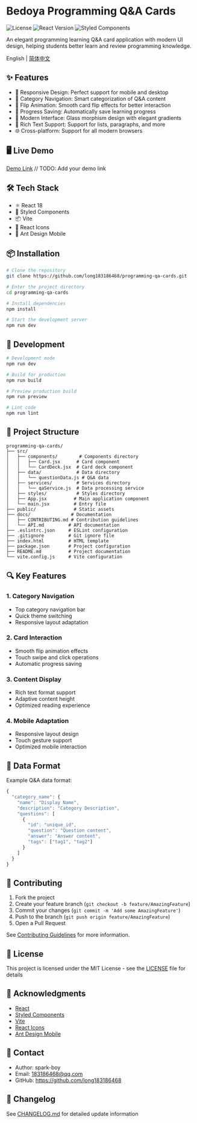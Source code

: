 # Bedoya Programming Q&A Cards

![License](https://img.shields.io/badge/license-MIT-blue.svg)
![React Version](https://img.shields.io/badge/react-18.2.0-blue.svg)
![Styled Components](https://img.shields.io/badge/styled--components-6.1.1-orange.svg)

An elegant programming learning Q&A card application with modern UI design, helping students better learn and review programming knowledge.

English | [简体中文](./README.md)

## ✨ Features

- 📱 Responsive Design: Perfect support for mobile and desktop
- 🎯 Category Navigation: Smart categorization of Q&A content
- 🔄 Flip Animation: Smooth card flip effects for better interaction
- 💾 Progress Saving: Automatically save learning progress
- 🎨 Modern Interface: Glass morphism design with elegant gradients
- 📝 Rich Text Support: Support for lists, paragraphs, and more
- 🌐 Cross-platform: Support for all modern browsers

## 🖥 Live Demo

[Demo Link](#) // TODO: Add your demo link

## 🛠 Tech Stack

- ⚛️ React 18
- 💅 Styled Components
- 📦 Vite
- 🎨 React Icons
- 📱 Ant Design Mobile

## 📦 Installation

```bash
# Clone the repository
git clone https://github.com/long183186468/programming-qa-cards.git

# Enter the project directory
cd programming-qa-cards

# Install dependencies
npm install

# Start the development server
npm run dev
```

## 🔨 Development

```bash
# Development mode
npm run dev

# Build for production
npm run build

# Preview production build
npm run preview

# Lint code
npm run lint
```

## 📁 Project Structure

```
programming-qa-cards/
├── src/
│   ├── components/        # Components directory
│   │   ├── Card.jsx      # Card component
│   │   └── CardDeck.jsx  # Card deck component
│   ├── data/             # Data directory
│   │   └── questionData.js # Q&A data
│   ├── services/         # Services directory
│   │   └── qaService.js  # Data processing service
│   ├── styles/           # Styles directory
│   ├── App.jsx          # Main application component
│   └── main.jsx         # Entry file
├── public/              # Static assets
├── docs/               # Documentation
│   ├── CONTRIBUTING.md # Contribution guidelines
│   └── API.md         # API documentation
├── .eslintrc.json     # ESLint configuration
├── .gitignore         # Git ignore file
├── index.html         # HTML template
├── package.json       # Project configuration
├── README.md          # Project documentation
└── vite.config.js     # Vite configuration
```

## 🔍 Key Features

### 1. Category Navigation
- Top category navigation bar
- Quick theme switching
- Responsive layout adaptation

### 2. Card Interaction
- Smooth flip animation effects
- Touch swipe and click operations
- Automatic progress saving

### 3. Content Display
- Rich text format support
- Adaptive content height
- Optimized reading experience

### 4. Mobile Adaptation
- Responsive layout design
- Touch gesture support
- Optimized mobile interaction

## 📝 Data Format

Example Q&A data format:

```javascript
{
  "category_name": {
    "name": "Display Name",
    "description": "Category Description",
    "questions": [
      {
        "id": "unique_id",
        "question": "Question content",
        "answer": "Answer content",
        "tags": ["tag1", "tag2"]
      }
    ]
  }
}
```

## 🤝 Contributing

1. Fork the project
2. Create your feature branch (`git checkout -b feature/AmazingFeature`)
3. Commit your changes (`git commit -m 'Add some AmazingFeature'`)
4. Push to the branch (`git push origin feature/AmazingFeature`)
5. Open a Pull Request

See [Contributing Guidelines](./docs/CONTRIBUTING.md) for more information.

## 📄 License

This project is licensed under the MIT License - see the [LICENSE](LICENSE) file for details

## 🙏 Acknowledgments

- [React](https://reactjs.org/)
- [Styled Components](https://styled-components.com/)
- [Vite](https://vitejs.dev/)
- [React Icons](https://react-icons.github.io/react-icons/)
- [Ant Design Mobile](https://mobile.ant.design/)

## 📧 Contact

- Author: spark-boy
- Email: 183186468@qq.com
- GitHub: https://github.com/long183186468

## 🔄 Changelog

See [CHANGELOG.md](./CHANGELOG.md) for detailed update information 